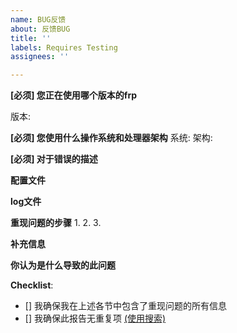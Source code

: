 ```yaml
---
name: BUG反馈
about: 反馈BUG
title: ''
labels: Requires Testing
assignees: ''

---
```


<!-- ⚠️⚠️ 不完整的报告将被标记为无效，并关闭，少数例外情况除外 ⚠️⚠️ -->
<!-- 此外，请善用搜索，如此反馈中已有能搜索到的相同的解决方案，我们将会直接关闭它-->
<!-- 为了方便区分，请使用frps或者frpc代指frp服务端或客户端-->

**[必须] 您正在使用哪个版本的frp** 
<!-- 请使用 ./frpc -v 或 ./frps -v -->
版本:

**[必须] 您使用什么操作系统和处理器架构**
系统:
架构:

**[必须] 对于错误的描述**

**配置文件**
<!-- 请注意自行隐藏token,server_addr等隐私信息-->

**log文件**
<!-- 若文件过大，请使用pastebin，例如https://pastebin.ubuntu.com/ -->

**重现问题的步骤**
1. 
2. 
3. 

**补充信息**

**你认为是什么导致的此问题**

**Checklist**:
<!--- 请确保已完成以下步骤 (在括号中填入 "X" 以选中): -->
- [] 我确保我在上述各节中包含了重现问题的所有信息
- [] 我确保此报告无重复项 [(使用搜索)](https://github.com/fatedier/frp/issues?q=is%3Aissue)